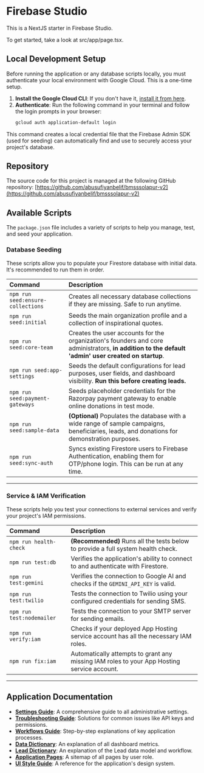 

# Firebase Studio

This is a NextJS starter in Firebase Studio.

To get started, take a look at src/app/page.tsx.

## Local Development Setup

Before running the application or any database scripts locally, you must authenticate your local environment with Google Cloud. This is a one-time setup.

1.  **Install the Google Cloud CLI**: If you don't have it, [install it from here](https://cloud.google.com/sdk/docs/install).
2.  **Authenticate**: Run the following command in your terminal and follow the login prompts in your browser:
    ```bash
    gcloud auth application-default login
    ```

This command creates a local credential file that the Firebase Admin SDK (used for seeding) can automatically find and use to securely access your project's database.

## Repository

The source code for this project is managed at the following GitHub repository:
[https://github.com/abusufiyanbelif/bmsssolapur-v2](https://github.com/abusufiyanbelif/bmsssolapur-v2)

## Available Scripts

The `package.json` file includes a variety of scripts to help you manage, test, and seed your application.

### Database Seeding

These scripts allow you to populate your Firestore database with initial data. It's recommended to run them in order.

| Command | Description |
| :--- | :--- |
| `npm run seed:ensure-collections` | Creates all necessary database collections if they are missing. Safe to run anytime. |
| `npm run seed:initial` | Seeds the main organization profile and a collection of inspirational quotes. |
| `npm run seed:core-team` | Creates the user accounts for the organization's founders and core administrators, **in addition to the default 'admin' user created on startup**. |
| `npm run seed:app-settings`| Seeds the default configurations for lead purposes, user fields, and dashboard visibility. **Run this before creating leads.** |
| `npm run seed:payment-gateways` | Seeds placeholder credentials for the Razorpay payment gateway to enable online donations in test mode. |
| `npm run seed:sample-data` | **(Optional)** Populates the database with a wide range of sample campaigns, beneficiaries, leads, and donations for demonstration purposes. |
| `npm run seed:sync-auth` | Syncs existing Firestore users to Firebase Authentication, enabling them for OTP/phone login. This can be run at any time. |

---

### Service & IAM Verification

These scripts help you test your connections to external services and verify your project's IAM permissions.

| Command | Description |
| :--- | :--- |
| `npm run health-check` | **(Recommended)** Runs all the tests below to provide a full system health check. |
| `npm run test:db` | Verifies the application's ability to connect to and authenticate with Firestore. |
| `npm run test:gemini` | Verifies the connection to Google AI and checks if the `GEMINI_API_KEY` is valid. |
| `npm run test:twilio` | Tests the connection to Twilio using your configured credentials for sending SMS. |
| `npm run test:nodemailer` | Tests the connection to your SMTP server for sending emails. |
| `npm run verify:iam` | Checks if your deployed App Hosting service account has all the necessary IAM roles. |
| `npm run fix:iam` | Automatically attempts to grant any missing IAM roles to your App Hosting service account. |

---

## Application Documentation

- **[Settings Guide](./docs/SETTINGS_GUIDE.md)**: A comprehensive guide to all administrative settings.
- **[Troubleshooting Guide](./docs/TROUBLESHOOTING.md)**: Solutions for common issues like API keys and permissions.
- **[Workflows Guide](./docs/WORKFLOWS.md)**: Step-by-step explanations of key application processes.
- **[Data Dictionary](./docs/DATA_DICTIONARY.md)**: An explanation of all dashboard metrics.
- **[Lead Dictionary](./docs/LEAD_DICTIONARY.md)**: An explanation of the Lead data model and workflow.
- **[Application Pages](./docs/APP_PAGES.md)**: A sitemap of all pages by user role.
- **[UI Style Guide](./docs/UI_STYLE_GUIDE.md)**: A reference for the application's design system.

    